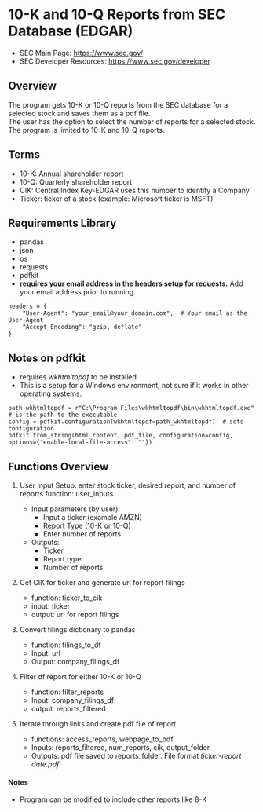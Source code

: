 # 10-K and 10-Q Reports from SEC Database (EDGAR) 

- SEC Main Page: https://www.sec.gov/
- SEC Developer Resources: https://www.sec.gov/developer

## Overview
The program gets 10-K or 10-Q reports from the SEC database for a selected stock and saves them as a pdf file.  
The user has the option to select the number of reports for a selected stock.  The program is limited to 10-K 
and 10-Q reports.

## Terms
* 10-K: Annual shareholder report
* 10-Q: Quarterly shareholder report
* CIK: Central Index Key-EDGAR uses this number to identify a Company 
* Ticker: ticker of a stock (example: Microsoft ticker is MSFT)

## Requirements Library
* pandas
* json
* os
* requests
* pdfkit
* __requires your email address in the headers setup for requests.__  Add your email address prior to running.

```
headers = {
    "User-Agent": "your_email@your_domain.com",  # Your email as the User-Agent
    "Accept-Encoding": "gzip, deflate"
}
```  

## Notes on pdfkit
* requires _wkhtmltopdf_ to be installed 
* This is a setup for a Windows environment, not sure if it works in other operating systems.
```
path_wkhtmltopdf = r"C:\Program Files\wkhtmltopdf\bin\wkhtmltopdf.exe" # is the path to the executable
config = pdfkit.configuration(wkhtmltopdf=path_wkhtmltopdf)' # sets configuration
pdfkit.from_string(html_content, pdf_file, configuration=config, options={"enable-local-file-access": ""}) 
```

## Functions Overview
1) User Input Setup: enter stock ticker, desired report, and number of reports
    function: user_inputs
    * Input parameters (by user):
        - Input a ticker (example AMZN)
        - Report Type (10-K or 10-Q)
        - Enter number of reports 
    * Outputs:
        - Ticker
        - Report type
        - Number of reports

2) Get CIK for ticker and generate url for report filings
    * function: ticker_to_cik
    * input: ticker
    * output: url for report filings

3) Convert filings dictionary to pandas
    * function: filings_to_df
    * Input: url
    * Output: company_filings_df

4) Filter df report for either 10-K or 10-Q
    * function: filter_reports
    * Input: company_filings_df
    * output: reports_filtered

5) Iterate through links and create pdf file of report
    * functions: access_reports, webpage_to_pdf
    * Inputs: reports_filtered, num_reports, cik, output_folder
    * Outputs: pdf file saved to reports_folder.  File format *ticker-report date.pdf*

#### Notes
* Program can be modified to include other reports like 8-K
